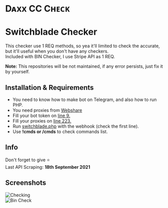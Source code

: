 # Dᴀxx CC Cʜᴇᴄᴋ
# Switchblade Checker
This checker use 1 REQ methods, so yea it'll limited to check the accurate, but it'll useful when you don't have any checkers.  
Included with BIN Checker, I use Stripe API as 1 REQ.
  
**Note:** This repositories will be not maintained, if any error persists, just fix it by yourself.

## Installation & Requirements
- You need to know how to make bot on Telegram, and also how to run PHP.
- You need proxies from [Webshare](https://www.webshare.io/)
- Fill your bot token on [line 9.](https://github.com/daxxsir/switchblade-cc/blob/4e09023a1f4d30a834c0e82848ba891b9df49e8b/switchblade.php#L9)  
- Fill your proxies on [line 223.](https://github.com/daxxsir/cc-check/blob/4e09023a1f4d30a834c0e82848ba891b9df49e8b/switchblade.php#L223)
- Run [switchblade.php](https://github.com/daxxsir/cc-check/blob/main/switchblade.php) with the webhook (check the first line).  
- Use **!cmds or /cmds** to check commands list.  

## Info
Don't forget to give ⭐  
Last API Scraping: **18th September 2021**  

## Screenshots
![Checking](https://i.ibb.co/myHK9Dd/swc.png)  
![Bin Check](https://i.ibb.co/GxN3HgS/bn.png)
